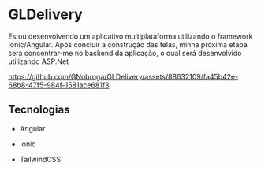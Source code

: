 # GLDelivery

Estou desenvolvendo um aplicativo multiplataforma utilizando o framework Ionic/Angular. Após concluir a construção das telas, minha próxima etapa será concentrar-me no backend da aplicação, o qual será desenvolvido utilizando ASP.Net

https://github.com/GNobroga/GLDelivery/assets/88632109/fa45b42e-68b8-47f5-984f-1581ace681f3


## Tecnologias

- Angular

- Ionic

- TailwindCSS
